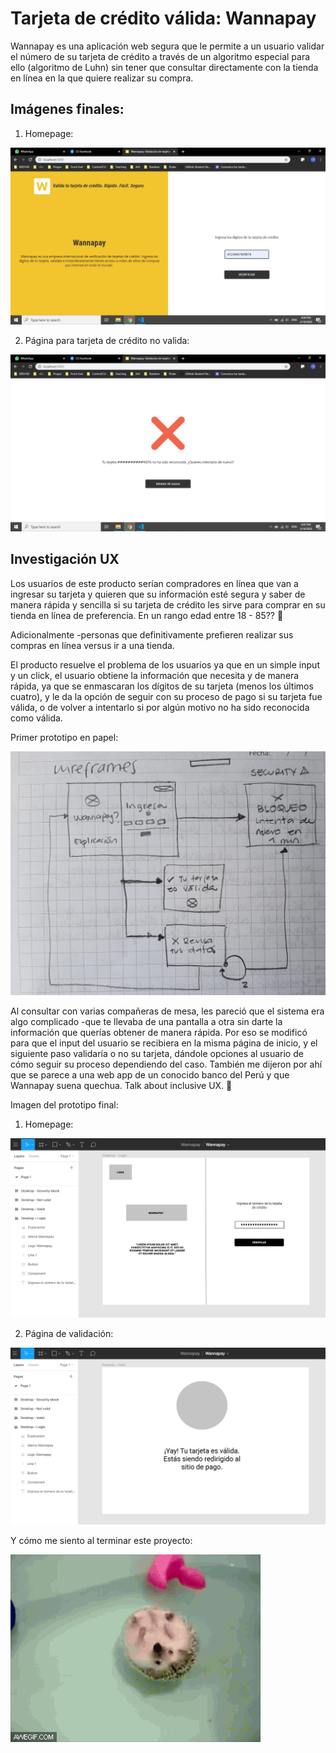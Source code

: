 # Tarjeta de crédito válida: Wannapay 

Wannapay es una aplicación web segura que le permite a un usuario validar el número de su tarjeta de crédito a través de un algoritmo especial para ello (algoritmo de Luhn) sin tener que consultar directamente con la tienda en línea en la que quiere realizar su compra. 

## Imágenes finales:

1. Homepage:

![homepage](homepage.jpeg)

2. Página para tarjeta de crédito no valida:

![not valid page](not-valid.jpeg)

## Investigación UX

Los usuarios de este producto serían compradores en línea que van a ingresar su tarjeta y quieren que su información esté segura y saber de manera rápida y sencilla si su tarjeta de crédito les sirve para comprar en su tienda en línea de preferencia. En un rango edad entre 18 - 85?? :older_woman:

Adicionalmente -personas que definitivamente prefieren realizar sus compras en línea versus ir a una tienda. 

El producto resuelve el problema de los usuarios ya que en un simple input y un click, el usuario obtiene la información que necesita y de manera rápida, ya que se enmascaran los dígitos de su tarjeta (menos los últimos cuatro), y le da la opción de seguir con su proceso de pago si su tarjeta fue válida, o de volver a intentarlo si por algún motivo no ha sido reconocida como válida.

Primer prototipo en papel: 

![lowfi prototype](low-fi.jpg)

Al consultar con varias compañeras de mesa, les pareció que el sistema era algo complicado -que te llevaba de una pantalla a otra sin darte la información que querías obtener de manera rápida. Por eso se modificó para que el input del usuario se recibiera en la misma página de inicio, y el siguiente paso validaría o no su tarjeta, dándole opciones al usuario de cómo seguir su proceso dependiendo del caso.
También me dijeron por ahí que se parece a una web app de un conocido banco del Perú y que Wannapay suena quechua. Talk about inclusive UX. :speak_no_evil:

Imagen del prototipo final:

1. Homepage:

![homepage final prototype](final-prototype-homepage.jpg)

2. Página de validación:

![validation final prototype](valid-section-final-prototype.jpg)

Y cómo me siento al terminar este proyecto:

![spinning hedgehog on bathtub](spinning-hedgehog.gif)
